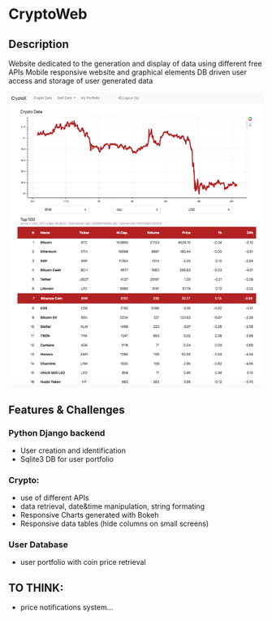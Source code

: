 # CryptoWeb

## Description
Website dedicated to the generation and display of data using different free APIs
Mobile responsive website and graphical elements
DB driven user access and storage of user generated data

![screenshot](cryptox.png)
## Features & Challenges
### Python Django backend
  - User creation and identification
  - Sqlite3 DB for user portfolio

### Crypto:
- use of different APIs
- data retrieval, date&time manipulation, string formating
- Responsive Charts generated with Bokeh
- Responsive data tables (hide columns on small screens)

### User Database
- user portfolio with coin price retrieval

## TO THINK:
- price notifications system...
